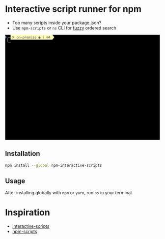 # Interactive script runner for npm

- Too many scripts inside your package.json?
- Use `npm-scripts` or `ns` CLI for [fuzzy](https://github.com/mattyork/fuzzy) ordered search

<p align="center"><img src="./screencast/demo.gif"/></p>

## Installation

```bash
npm install --global npm-interactive-scripts
```

## Usage

After installing globally with `npm` or `yarn`, run `ns` in your terminal.


# Inspiration

- [interactive-scripts](https://github.com/hawkins/interactive-scripts/)
- [npm-scripts](https://github.com/knownasilya/npm-scripts)
